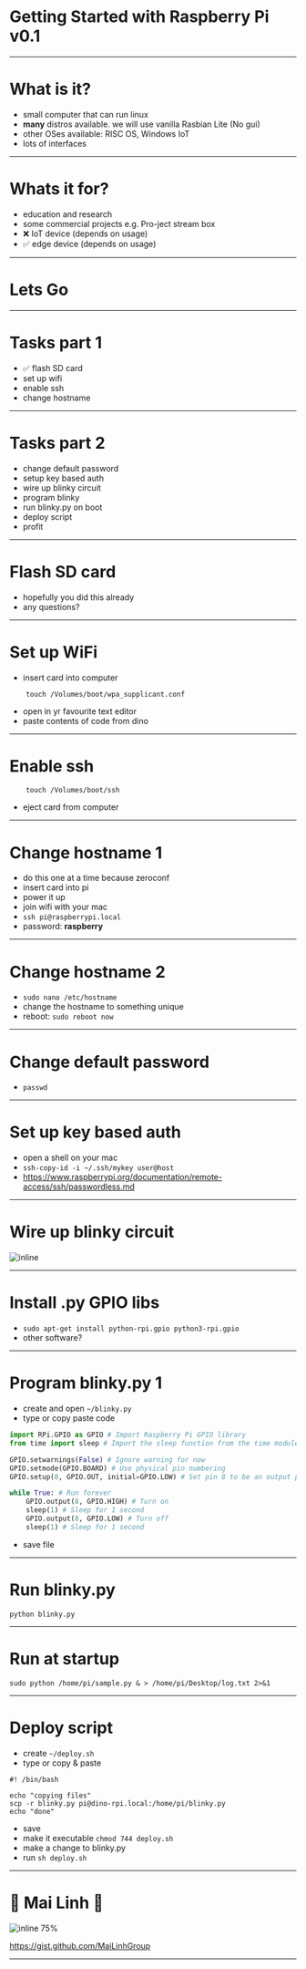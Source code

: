 # Getting Started with Raspberry Pi v0.1

---

# What is it?

- small computer that can run linux
- **many** distros available. we will use vanilla Rasbian Lite (No gui)
- other OSes available: RISC OS, Windows IoT
- lots of interfaces

---

# Whats it for?

- education and research
- some commercial projects e.g. Pro-ject stream box
- ❌ IoT device (depends on usage)
- ✅ edge device (depends on usage)

---

# Lets Go

---

# Tasks part 1

- ✅ flash SD card
- set up wifi
- enable ssh
- change hostname

---

# Tasks part 2

- change default password
- setup key based auth
- wire up blinky circuit
- program blinky
- run blinky.py on boot
- deploy script
- profit

---

# Flash SD card

- hopefully you did this already
- any questions?

---

# Set up WiFi

- insert card into computer

```
    touch /Volumes/boot/wpa_supplicant.conf
```
- open in yr favourite text editor
- paste contents of code from dino

---

# Enable ssh

```
    touch /Volumes/boot/ssh
```
- eject card from computer

---

# Change hostname 1

- do this one at a time because zeroconf
- insert card into pi
- power it up
- join wifi with your mac
- `ssh pi@raspberrypi.local`
- password: **raspberry**

---

# Change hostname 2
- `sudo nano /etc/hostname`
- change the hostname to something unique
- reboot: `sudo reboot now`

---

# Change default password
- `passwd`

---

# Set up key based auth

- open a shell on your mac
- `ssh-copy-id -i ~/.ssh/mykey user@host`
- https://www.raspberrypi.org/documentation/remote-access/ssh/passwordless.md

---

# Wire up blinky circuit
![inline](pi_setup.jpg)

---

# Install .py GPIO libs

- `sudo apt-get install python-rpi.gpio python3-rpi.gpio`
- other software?

---

# Program blinky.py 1

- create and open `~/blinky.py`
- type or copy paste code

```python
import RPi.GPIO as GPIO # Import Raspberry Pi GPIO library
from time import sleep # Import the sleep function from the time module

GPIO.setwarnings(False) # Ignore warning for now
GPIO.setmode(GPIO.BOARD) # Use physical pin numbering
GPIO.setup(8, GPIO.OUT, initial=GPIO.LOW) # Set pin 8 to be an output pin and set initial value to low (off)

while True: # Run forever
    GPIO.output(8, GPIO.HIGH) # Turn on
    sleep(1) # Sleep for 1 second
    GPIO.output(8, GPIO.LOW) # Turn off
    sleep(1) # Sleep for 1 second
```
- save file

---

# Run blinky.py

`python blinky.py`

---

# Run at startup

`sudo python /home/pi/sample.py & > /home/pi/Desktop/log.txt 2>&1`

---

# Deploy script

- create `~/deploy.sh`
- type or copy & paste

```shell
#! /bin/bash

echo "copying files"
scp -r blinky.py pi@dino-rpi.local:/home/pi/blinky.py
echo "done"
```
- save
- make it executable `chmod 744 deploy.sh`
- make a change to blinky.py
- run `sh deploy.sh`

---

# 🦄 Mai Linh 🦄

![inline 75%](mailinh.png)

https://gist.github.com/MaiLinhGroup

---

